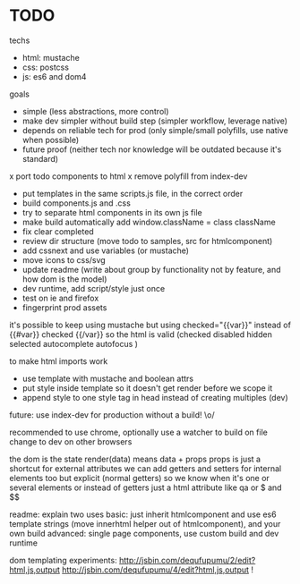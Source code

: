 # TODO

techs
- html: mustache
- css: postcss
- js: es6 and dom4

goals
- simple (less abstractions, more control)
- make dev simpler without build step (simpler workflow, leverage native)
- depends on reliable tech for prod (only simple/small polyfills, use native when possible)
- future proof (neither tech nor knowledge will be outdated because it's standard)

x port todo components to html
x remove polyfill from index-dev
- put templates in the same scripts.js file, in the correct order
- build components.js and .css
- try to separate html components in its own js file
- make build automatically add window.className = class className
- fix clear completed
- review dir structure (move todo to samples, src for htmlcomponent)
- add cssnext and use variables (or mustache)
- move icons to css/svg
- update readme (write about group by functionality not by feature, and how dom is the model)
- dev runtime, add script/style just once
- test on ie and firefox
- fingerprint prod assets

it's possible to keep using mustache but using
checked="{{var}}" instead of {{#var}} checked {{/var}}
so the html is valid
(checked disabled hidden selected autocomplete autofocus )

to make html imports work
- use template with mustache and boolean attrs
- put style inside template so it doesn't get render before we scope it
- append style to one style tag in head instead of creating multiples (dev)

future: use index-dev for production without a build! \o/

recommended to use chrome, optionally use a watcher to build on file change to dev on other browsers

the dom is the state
render(data) means data + props
props is just a shortcut for external attributes
we can add getters and setters for internal elements too
but explicit (normal getters) so we know when it's one or several elements
or instead of getters just a html attribute like qa or $ and $$

readme: explain two uses
basic: just inherit htmlcomponent and use es6 template strings (move innerhtml helper out of htmlcomponent), and your own build
advanced: single page components, use custom build and dev runtime

dom templating experiments:
http://jsbin.com/dequfupumu/2/edit?html,js,output
http://jsbin.com/dequfupumu/4/edit?html,js,output !
